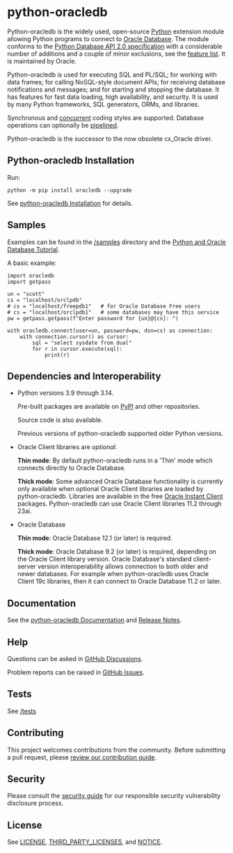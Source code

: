 # python-oracledb

Python-oracledb is the widely used, open-source [Python][python] extension
module allowing Python programs to connect to [Oracle Database][oracledb]. The
module conforms to the [Python Database API 2.0 specification][pep249] with a
considerable number of additions and a couple of minor exclusions, see the
[feature list][features]. It is maintained by Oracle.

Python-oracledb is used for executing SQL and PL/SQL; for working with data
frames; for calling NoSQL-style document APIs; for receiving database
notifications and messages; and for starting and stopping the database. It has
features for fast data loading, high availability, and security. It is used by
many Python frameworks, SQL generators, ORMs, and libraries.

Synchronous and [concurrent][concurrent] coding styles are supported. Database
operations can optionally be [pipelined][pipelining].

Python-oracledb is the successor to the now obsolete cx_Oracle driver.

## Python-oracledb Installation

Run:

```
python -m pip install oracledb --upgrade
```

See [python-oracledb Installation][installation] for details.

## Samples

Examples can be found in the [/samples][samples] directory and the
[Python and Oracle Database Tutorial][tutorial].

A basic example:

```
import oracledb
import getpass

un = "scott"
cs = "localhost/orclpdb"
# cs = "localhost/freepdb1"   # for Oracle Database Free users
# cs = "localhost/orclpdb1"   # some databases may have this service
pw = getpass.getpass(f"Enter password for {un}@{cs}: ")

with oracledb.connect(user=un, password=pw, dsn=cs) as connection:
    with connection.cursor() as cursor:
        sql = "select sysdate from dual"
        for r in cursor.execute(sql):
            print(r)
```

## Dependencies and Interoperability

- Python versions 3.9 through 3.14.

  Pre-built packages are available on [PyPI][pypi] and other repositories.

  Source code is also available.

  Previous versions of python-oracledb supported older Python versions.

- Oracle Client libraries are *optional*.

  **Thin mode**: By default python-oracledb runs in a 'Thin' mode which
  connects directly to Oracle Database.

  **Thick mode**: Some advanced Oracle Database functionality is currently only
  available when optional Oracle Client libraries are loaded by
  python-oracledb.  Libraries are available in the free [Oracle Instant
  Client][instantclient] packages. Python-oracledb can use Oracle Client
  libraries 11.2 through 23ai.

- Oracle Database

  **Thin mode**: Oracle Database 12.1 (or later) is required.

  **Thick mode**: Oracle Database 9.2 (or later) is required, depending on the
  Oracle Client library version.  Oracle Database's standard client-server
  version interoperability allows connection to both older and newer
  databases. For example when python-oracledb uses Oracle Client 19c libraries,
  then it can connect to Oracle Database 11.2 or later.

## Documentation

See the [python-oracledb Documentation][documentation] and [Release
Notes][relnotes].

## Help

Questions can be asked in [GitHub Discussions][ghdiscussions].

Problem reports can be raised in [GitHub Issues][ghissues].

## Tests

See [/tests][tests]

## Contributing

This project welcomes contributions from the community. Before submitting a
pull request, please [review our contribution guide](./CONTRIBUTING.md).

## Security

Please consult the [security guide](./SECURITY.md) for our responsible security
vulnerability disclosure process.

## License

See [LICENSE][license], [THIRD_PARTY_LICENSES][tplicense], and
[NOTICE][notice].

[python]: https://www.python.org/
[oracledb]: https://www.oracle.com/database/
[instantclient]: https://www.oracle.com/database/technologies/instant-client.html
[pep249]: https://peps.python.org/pep-0249/
[documentation]: http://python-oracledb.readthedocs.io
[relnotes]: https://python-oracledb.readthedocs.io/en/latest/release_notes.html
[license]: https://github.com/oracle/python-oracledb/blob/main/LICENSE.txt
[tplicense]: https://github.com/oracle/python-oracledb/blob/main/THIRD_PARTY_LICENSES.txt
[notice]: https://github.com/oracle/python-oracledb/blob/main/NOTICE.txt
[tutorial]: https://oracle.github.io/python-oracledb/samples/tutorial/Python-and-Oracle-Database-The-New-Wave-of-Scripting.html
[ghdiscussions]: https://github.com/oracle/python-oracledb/discussions
[ghissues]: https://github.com/oracle/python-oracledb/issues
[tests]: https://github.com/oracle/python-oracledb/tree/main/tests
[samples]: https://github.com/oracle/python-oracledb/tree/main/samples
[installation]: https://python-oracledb.readthedocs.io/en/latest/user_guide/installation.html
[features]: https://oracle.github.io/python-oracledb/#features
[concurrent]: https://python-oracledb.readthedocs.io/en/latest/user_guide/asyncio.html
[pipelining]: https://python-oracledb.readthedocs.io/en/latest/user_guide/asyncio.html#pipelining-database-operations
[pypi]: https://pypi.org/project/oracledb
